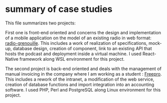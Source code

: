 # summary of case studies

This file summarizes two projects:  

First one is front-end oriented and concerns the design and implementation of a mobile application on the model of an existing radio in web format: [radio-grenouille](http://www.radiogrenouille.com/).
This includes a work of realization of specifications, mock-up, database design, creation of component, link to an existing API that hosts the podcast and deployment inside a virtual machine. I
used React-Native framework along WSL environment for this project.

The second project is back-end oriented and deals with the management of manual invoicing in the company where I am working as a student : [Freepro](https://pro.free.fr/). 
This includes a rework of the intranet, a modification of the web service, creation of database functions and import integration into an accounting software. 
I used PHP, Perl and PostgreSQL along Linux environment for this project.

